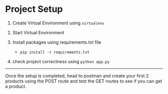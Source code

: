 # Project Setup

1. Create Virtual Environment using `virtualenv`
2. Start Virtual Environment
3. Install packages using requirements.txt file
    - `pip install -r requirements.txt`

4. check project correctness using `python app.py`

---

Once the setup is completed, head to postman and create your first 2 products using the POST route and test the GET routes to see if you can get a product.